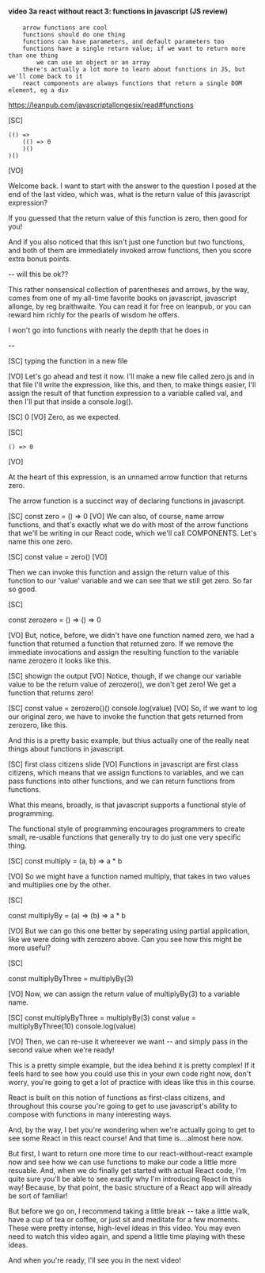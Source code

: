 #### video 3a react without react 3: functions in javascript (JS review)

        arrow functions are cool
        functions should do one thing
        functions can have parameters, and default parameters too
        functions have a single return value; if we want to return more than one thing
            we can use an object or an array
        there's actually a lot more to learn about functions in JS, but we'll come back to it
        react components are always functions that return a single DOM element, eg a div

https://leanpub.com/javascriptallongesix/read#functions

[SC]

    (() =>
        (() => 0
        )()
    )()

[VO]

Welcome back. I want to start with the answer to the question I posed at the end of the last video, which was, what is the return value of this javascript expression?

If you guessed that the return value of this function is zero, then good for you!

And if you also noticed that this isn't just one function but two functions, and both of them are immediately invoked arrow functions, then you score extra bonus points.

-- will this be ok??

This rather nonsensical collection of parentheses and arrows, by the way, comes from one of my all-time favorite books on javascript, javascript allonge, by reg braithwaite. You can read it for free on leanpub, or you can reward him richly for the pearls of wisdom he offers.

I won't go into functions with nearly the depth that he does in

--

[SC]
typing the function in a new file

[VO]
Let's go ahead and test it now. I'll make a new file called zero.js and in that file I'll write the expression, like this, and then, to make things easier, I'll assign the result of that function expression to a variable called val, and then I'll put that inside a console.log().

[SC]
0
[VO]
Zero, as we expected.

[SC]

    () => 0

[VO]

At the heart of this expression, is an unnamed arrow function that returns zero.

The arrow function is a succinct way of declaring functions in javascript.

[SC]
const zero = () => 0
[VO]
We can also, of course, name arrow functions, and that's exactly what we do with most of the arrow functions that we'll be writing in our React code, which we'll call COMPONENTS. Let's name this one zero.

[SC]
const value = zero()
[VO]

Then we can invoke this function and assign the return value of this function to our 'value' variable and we can see that we still get zero. So far so good.

[SC]

const zerozero = () => () => 0

[VO]
But, notice, before, we didn't have one function named zero, we had a function that returned a function that returned zero. If we remove the immediate invocations and assign the resulting function to the variable name zerozero it looks like this.

[SC]
showign the output
[VO]
Notice, though, if we change our variable value to be the return value of zerozero(), we don't get zero! We get a function that returns zero!

[SC]
const value = zerozero()()
console.log(value)
[VO]
So, if we want to log our original zero, we have to invoke the function that gets returned from zerozero, like this.

And this is a pretty basic example, but thius actually one of the really neat things about functions in javascript.

[SC]
first class citizens slide
[VO]
Functions in javascript are first class citizens, which means that we assign functions to variables, and we can pass functions into other functions, and we can return functions from functions.

What this means, broadly, is that javascript supports a functional style of programming.

The functional style of programming encourages programmers to create small, re-usable functions that generally try to do just one very specific thing.

[SC]
const multiply = (a, b) => a \* b

[VO]
So we might have a function named multiply, that takes in two values and multiplies one by the other.

[SC]

const multiplyBy = (a) => (b) => a \* b

[VO]
But we can go this one better by seperating using partial application, like we were doing with zerozero above. Can you see how this might be more useful?

[SC]

const multiplyByThree = multiplyBy(3)

[VO]
Now, we can assign the return value of multiplyBy(3) to a variable name.

[SC]
const multiplyByThree = multiplyBy(3)
const value = multiplyByThree(10)
console.log(value)

[VO]
Then, we can re-use it whereever we want -- and simply pass in the second value when we're ready!

This is a pretty simple example, but the idea behind it is pretty complex! If it feels hard to see how you could use this in your own code right now, don't worry, you're going to get a lot of practice with ideas like this in this course.

React is built on this notion of functions as first-class citizens, and throughout this course you're going to get to use javascript's ability to compose with functions in many interesting ways.

And, by the way, I bet you're wondering when we're actually going to get to see some React in this react course! And that time is....almost here now.

But first, I want to return one more time to our react-without-react example now and see how we can use functions to make our code a little more resuable. And, when we do finally get started with actual React code, I'm quite sure you'll be able to see exactly why I'm introducing React in this way! Because, by that point, the basic structure of a React app will already be sort of familiar!

But before we go on, I recommend taking a little break -- take a little walk, have a cup of tea or coffee, or just sit and meditate for a few moments. These were pretty intense, high-level ideas in this video. You may even need to watch this video again, and spend a little time playing with these ideas.

And when you're ready, I'll see you in the next video!
